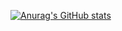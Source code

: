 [![Anurag's GitHub stats](https://github-readme-stats.vercel.app/api?username=jgp505)](https://github.com/anuraghazra/github-readme-stats)